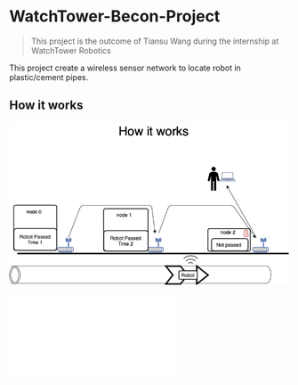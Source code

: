 # WatchTower-Becon-Project
> This project is the outcome of Tiansu Wang during the internship at WatchTower Robotics

This project create a wireless sensor network to locate robot in plastic/cement pipes.

## How it works
![basic concept](/system_diagram/operational_chart/basic_concept.png)

![Deployment Instruction](/system_diagram/operational_chart/deplyment.pdf)




